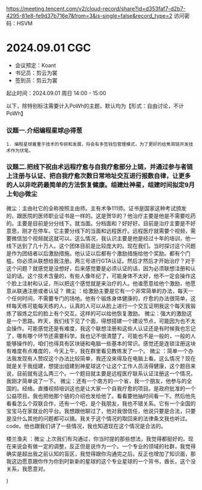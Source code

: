 https://meeting.tencent.com/v2/cloud-record/share?id=d353faf7-d2b7-4295-81e8-fe9d37b716e7&from=3&is-single=false&record_type=2
访问密码：HSVM



# 2024.09.01 CGC


- 会议预定：Koant
- 书记员：剪云为裳
- 签到员：剪云为裳

起止时间：2024.09.01 周日 14:00 - 15:00

以下，除特别标注需要计入PoWh的主题，默认均为【形式：自由讨论，不计PoWh】

### 议题一.介绍编程星球@得葱 
    1. 编程星球着重于技术的专研和发展，将会有多签钱包管理模式，为了更好的给焦耳链开发技术作为伏笔。



   
    

### 议题二.把线下祝由术远程疗愈与自我疗愈部分上链，并通过参与者链上注册与认证、把自我疗愈次数日常地址交互进行报数自律，让更多的人以非吃药最简单的方法恢复健康。组建灶神星，组建时间拟定9月上旬@微尘 

微尘：主由社它的全称按照主由师。主有术争111师。证书是国家这种考试颁发的，跟医院的医师职业证书是一样的。这是贺华的？他治疗主要是他是不需要吃药的。主要是目前是分分线下。就当面。分档面和？好好好。目前是治疗主要是不好意思，刚才在停车。它主要分线下的当面和远程医疗。远程医疗就需要个视频，需要微信加个视频就这就可以。这么情况，我认识主要是他是经过十年的培训，他一线下达到了几十万人。这个团体目前是比较庞大的。现在我们。当时探讨这个问题是作为团结者以后激励措施。他认证以后都有个激励措施给他个奖励。都有个门槛，你必须从联想给我注册。两三号进行GTA认证。然后才然后才开始治疗？对于这个问题？就感觉是没想好，后来感觉要是必须认证的话，因为必须联想注册和认证的话。这个技术含量的，有些人像年纪了，可能身体不太好，他不一定会操作这个脸上注射和认证，所以把这个感觉就是来治疗的人。他谁愿意给他个激励，他愿意从联通注册或者认证？
微尘 ：给激励主要是它有一个非常简单的办法，每天一个任何时间，不需要专门的场地。他有个锻炼身体健康的，疗愈的办法很简单，这样每天练可能每天练的人，认真的人可以从脸上进行一个交互证明我这个每天我锻炼了锻炼之后的脸上有个交互。这样的可以给他恢复激励。
微尘：强大的激励这是一个思路。昨天，我们线下见了个面，得想搭建一个建设节点，可能因为也不太会操作。可能感觉还是有难度，我这个联想注册和这些人认证还是有时候我也忘记了，哪有哪个环节还需要科学。我也记不很清楚了。可能也不是一般的，一般的人能够操作的，咱们也得具有区块链和电脑一些基本的常识。感觉还是连锁注册这块有难度有点难度的，今天上午，我在群里看见教练发了一个。
微尘 ：简单一个办法我发现有人赞叹这个办法比较简单，我还没来得及在电脑上看。这么情况？现在就是关于我组建，想提出组建到神星球这个让这个工作人员活得健康，这个题目来说，目前就有这么两三个。一个题目就主要是远程医疗联系认证注册这一个情况，我刚才简单说了一下。
微尘：还有一个南方的一个省，我一个朋友，他参与的全国的。经络。直播视频培训这也是让大家一个自我疗愈的项目。是政府批准的一个公益项目。我也把他那个链的介绍也发给他了。看看要他抽时间看一下。然后他先看看怎么个双联合作，还有一个吧，是个我朋友，我也不错关系。它有一个全国的宝宝马在家就业的平台。我想跟他聊过了，他对我很信任，他说只要是合法，只要是没什么其他的问题都可以搞。我关于这个情况的取回来的法律条文我也听过。code。他也跟我们讲了一些情况，我也知道现在这个情况是合法的。

楼兰渔夫 ：微尘 上次我们有沟通过，你当时提的那些想法，我觉得都挺好的。现在来说会有做一定的调整，反正但是说作为一个。一个专业的领域的社群，我觉得确实是超出我之前认知的盲区，我觉得跟你沟通完之后。反正也增加了知识面，那我这边愿意跟你作为你到时新新的星球的这个专业星球的一个背书，酋长，这个没关系，我愿意对。






  



    


    
)
